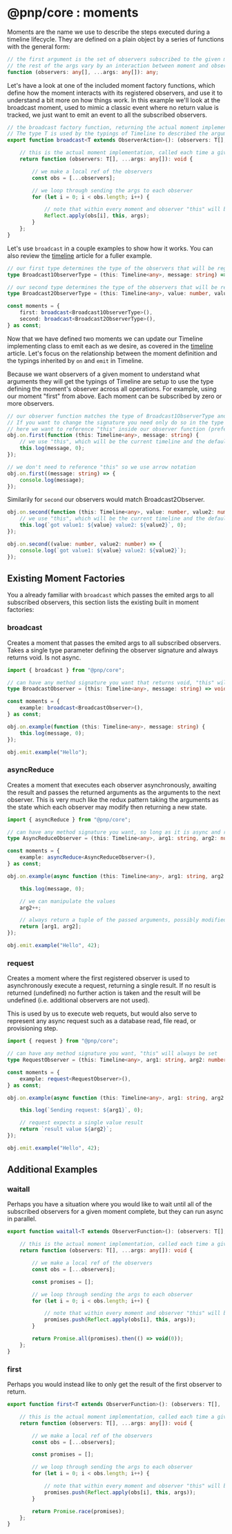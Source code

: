 # @pnp/core : moments

Moments are the name we use to describe the steps executed during a timeline lifecycle. They are defined on a plain object by a series of functions with the general form:

```TypeScript
// the first argument is the set of observers subscribed to the given moment
// the rest of the args vary by an interaction between moment and observer types and represent the args passed when emit is called for a given moment
function (observers: any[], ...args: any[]): any;
```

Let's have a look at one of the included moment factory functions, which define how the moment interacts with its registered observers, and use it to understand a bit more on how things work. In this example we'll look at the broadcast moment, used to mimic a classic event where no return value is tracked, we just want to emit an event to all the subscribed observers.

```TypeScript
// the broadcast factory function, returning the actual moment implementation function
// The type T is used by the typings of Timeline to described the arguments passed in emit
export function broadcast<T extends ObserverAction>(): (observers: T[], ...args: any[]) => void {

    // this is the actual moment implementation, called each time a given moment occurs in the timeline
    return function (observers: T[], ...args: any[]): void {

        // we make a local ref of the observers
        const obs = [...observers];

        // we loop through sending the args to each observer
        for (let i = 0; i < obs.length; i++) {

            // note that within every moment and observer "this" will be the current timeline object
            Reflect.apply(obs[i], this, args);
        }
    };
}
```

Let's use `broadcast` in a couple examples to show how it works. You can also review the [timeline](./timeline.md) article for a fuller example.

```TypeScript
// our first type determines the type of the observers that will be regsitered to the moment "first"
type Broadcast1ObserverType = (this: Timeline<any>, message: string) => void;

// our second type determines the type of the observers that will be regsitered to the moment "second"
type Broadcast2ObserverType = (this: Timeline<any>, value: number, value2: number) => void;

const moments = {
    first: broadcast<Broadcast1ObserverType>(),
    second: broadcast<Broadcast2ObserverType>(),
} as const;
```

Now that we have defined two moments we can update our Timeline implementing class to emit each as we desire, as covered in the [timeline](./timeline.md) article. Let's focus on the relationship between the moment definition and the typings inherited by `on` and `emit` in Timeline.

Because we want observers of a given moment to understand what arguments they will get the typings of Timeline are setup to use the type defining the moment's observer across all operations. For example, using our moment "first" from above. Each moment can be subscribed by zero or more observers.

```TypeScript
// our observer function matches the type of Broadcast1ObserverType and the intellisense will reflect that.
// If you want to change the signature you need only do so in the type Broadcast1ObserverType and the change will update the on and emit typings as well
// here we want to reference "this" inside our observer function (preferred)
obj.on.first(function (this: Timeline<any>, message: string) {
    // we use "this", which will be the current timeline and the default log method to emit a logging event
    this.log(message, 0);
});

// we don't need to reference "this" so we use arrow notation
obj.on.first((message: string) => {
    console.log(message);
});
```

Similarily for `second` our observers would match Broadcast2Observer.

```TypeScript
obj.on.second(function (this: Timeline<any>, value: number, value2: number) {
    // we use "this", which will be the current timeline and the default log method to emit a logging event
    this.log(`got value1: ${value} value2: ${value2}`, 0);
});

obj.on.second((value: number, value2: number) => {
    console.log(`got value1: ${value} value2: ${value2}`);
});
```

## Existing Moment Factories

You a already familiar with `broadcast` which passes the emited args to all subscribed observers, this section lists the existing built in moment factories:

### broadcast

Creates a moment that passes the emited args to all subscribed observers. Takes a single type parameter defining the observer signature and always returns void. Is not async.

```TypeScript
import { broadcast } from "@pnp/core";

// can have any method signature you want that returns void, "this" will always be set
type BroadcastObserver = (this: Timeline<any>, message: string) => void;

const moments = {
    example: broadcast<BroadcastObserver>(),
} as const;

obj.on.example(function (this: Timeline<any>, message: string) {
    this.log(message, 0);
});

obj.emit.example("Hello");
```

### asyncReduce

Creates a moment that executes each observer asynchronously, awaiting the result and passes the returned arguments as the arguments to the next observer. This is very much like the redux pattern taking the arguments as the state which each observer may modify then returning a new state.

```TypeScript
import { asyncReduce } from "@pnp/core";

// can have any method signature you want, so long as it is async and returns a tuple matching in order the arguments, "this" will always be set
type AsyncReduceObserver = (this: Timeline<any>, arg1: string, arg2: number) => Promise<[string, number]>;

const moments = {
    example: asyncReduce<AsyncReduceObserver>(),
} as const;

obj.on.example(async function (this: Timeline<any>, arg1: string, arg2: number) {

    this.log(message, 0);

    // we can manipulate the values
    arg2++;

    // always return a tuple of the passed arguments, possibly modified
    return [arg1, arg2];
});

obj.emit.example("Hello", 42);
```

### request

Creates a moment where the first registered observer is used to asynchronously execute a request, returning a single result. If no result is returned (undefined) no further action is taken and the result will be undefined (i.e. additional observers are not used).

This is used by us to execute web requets, but would also serve to represent any async request such as a database read, file read, or provisioning step.

```TypeScript
import { request } from "@pnp/core";

// can have any method signature you want, "this" will always be set
type RequestObserver = (this: Timeline<any>, arg1: string, arg2: number) => Promise<string>;

const moments = {
    example: request<RequestObserver>(),
} as const;

obj.on.example(async function (this: Timeline<any>, arg1: string, arg2: number) {

    this.log(`Sending request: ${arg1}`, 0);

    // request expects a single value result
    return `result value ${arg2}`;
});

obj.emit.example("Hello", 42);
```

## Additional Examples

### waitall

Perhaps you have a situation where you would like to wait until all of the subscribed observers for a given moment complete, but they can run async in parallel.

```TypeScript
export function waitall<T extends ObserverFunction>(): (observers: T[], ...args: any[]) => Promise<void> {

    // this is the actual moment implementation, called each time a given moment occurs in the timeline
    return function (observers: T[], ...args: any[]): void {

        // we make a local ref of the observers
        const obs = [...observers];

        const promises = [];

        // we loop through sending the args to each observer
        for (let i = 0; i < obs.length; i++) {

            // note that within every moment and observer "this" will be the current timeline object
            promises.push(Reflect.apply(obs[i], this, args));
        }

        return Promise.all(promises).then(() => void(0));
    };
}
```

### first

Perhaps you would instead like to only get the result of the first observer to return.

```TypeScript
export function first<T extends ObserverFunction>(): (observers: T[], ...args: any[]) => Promise<any> {

    // this is the actual moment implementation, called each time a given moment occurs in the timeline
    return function (observers: T[], ...args: any[]): void {

        // we make a local ref of the observers
        const obs = [...observers];

        const promises = [];

        // we loop through sending the args to each observer
        for (let i = 0; i < obs.length; i++) {

            // note that within every moment and observer "this" will be the current timeline object
            promises.push(Reflect.apply(obs[i], this, args));
        }

        return Promise.race(promises);
    };
}
```
